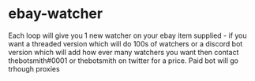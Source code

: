 # ebay-watcher
Each loop will give you 1 new watcher on your ebay item supplied - if you want a threaded version which will do 100s of watchers or a discord bot version which will add how ever many watchers you want then contact thebotsmith#0001 or thebotsmith on twitter for a price. Paid bot will go trhough proxies 
